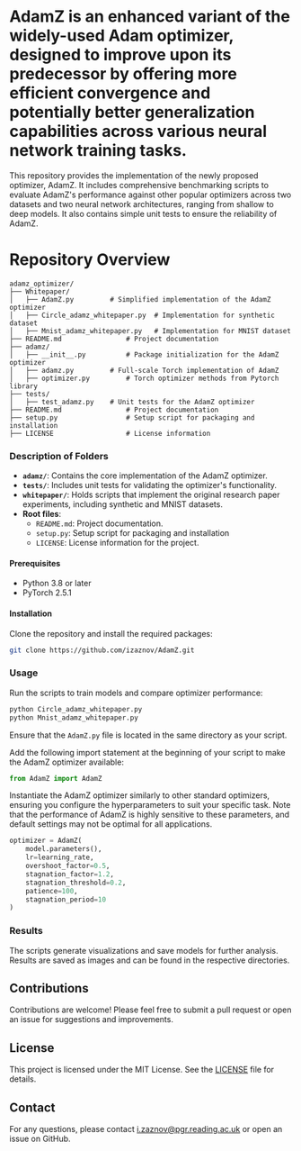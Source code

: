 # AdamZ is an enhanced variant of the widely-used Adam optimizer, designed to improve upon its predecessor by offering more efficient convergence and potentially better generalization capabilities across various neural network training tasks.

This repository provides the implementation of the newly proposed optimizer, AdamZ. It includes comprehensive benchmarking scripts to evaluate AdamZ's performance against other popular optimizers across two datasets and two neural network architectures, ranging from shallow to deep models. It also contains simple unit tests to ensure the reliability of AdamZ.

# Repository Overview
```
adamz_optimizer/
├── Whitepaper/
│   ├── AdamZ.py         # Simplified implementation of the AdamZ optimizer
│   ├── Circle_adamz_whitepaper.py  # Implementation for synthetic dataset
│   ├── Mnist_adamz_whitepaper.py   # Implementation for MNIST dataset
├── README.md                # Project documentation
├── adamz/
│   ├── __init__.py          # Package initialization for the AdamZ optimizer 
│   ├── adamz.py         # Full-scale Torch implementation of AdamZ
│   ├── optimizer.py         # Torch optimizer methods from Pytorch library
├── tests/
│   ├── test_adamz.py    # Unit tests for the AdamZ optimizer
├── README.md                # Project documentation
├── setup.py                 # Setup script for packaging and installation
├── LICENSE                  # License information
```

### Description of Folders
- **`adamz/`**: Contains the core implementation of the AdamZ optimizer.
- **`tests/`**: Includes unit tests for validating the optimizer's functionality.
- **`whitepaper/`**: Holds scripts that implement the original research paper experiments, including synthetic and MNIST datasets.
- **Root files**:
  - `README.md`: Project documentation.
  - `setup.py`: Setup script for packaging and installation
  - `LICENSE`: License information for the project.

#### Prerequisites

- Python 3.8 or later
- PyTorch 2.5.1

#### Installation

Clone the repository and install the required packages:

```bash
git clone https://github.com/izaznov/AdamZ.git
```

### Usage


Run the scripts to train models and compare optimizer performance:

```bash
python Circle_adamz_whitepaper.py
python Mnist_adamz_whitepaper.py
```
Ensure that the `AdamZ.py` file is located in the same directory as your script.

Add the following import statement at the beginning of your script to make the AdamZ optimizer available:

```python
from AdamZ import AdamZ
```

Instantiate the AdamZ optimizer similarly to other standard optimizers, ensuring you configure the hyperparameters to suit your specific task. Note that the performance of AdamZ is highly sensitive to these parameters, and default settings may not be optimal for all applications.

```python
optimizer = AdamZ(
    model.parameters(),
    lr=learning_rate,
    overshoot_factor=0.5,
    stagnation_factor=1.2,
    stagnation_threshold=0.2,
    patience=100,
    stagnation_period=10
)
```

### Results

The scripts generate visualizations and save models for further analysis. Results are saved as images and can be found in the respective directories.

## Contributions

Contributions are welcome! Please feel free to submit a pull request or open an issue for suggestions and improvements.

## License

This project is licensed under the MIT License. See the [LICENSE](LICENSE) file for details.

## Contact

For any questions, please contact i.zaznov@pgr.reading.ac.uk or open an issue on GitHub.

